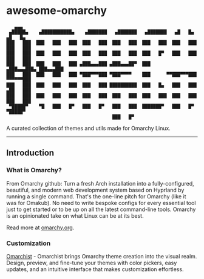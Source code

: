 # awesome-omarchy

```
   ▄▄▄
 ▄█████▄    ▄███████████▄    ▄███████   ▄███████   ▄███████   ▄█   █▄    ▄█   █▄
███   ███  ███   ███   ███  ███   ███  ███   ███  ███   ███  ███   ███  ███   ███
███   ███  ███   ███   ███  ███   ███  ███   ███  ███   █▀   ███   ███  ███   ███
███   ███  ███   ███   ███ ▄███▄▄▄███ ▄███▄▄▄██▀  ███       ▄███▄▄▄███▄ ███▄▄▄███
███   ███  ███   ███   ███ ▀███▀▀▀███ ▀███▀▀▀▀    ███      ▀▀███▀▀▀███  ▀▀▀▀▀▀███
███   ███  ███   ███   ███  ███   ███ ██████████  ███   █▄   ███   ███  ▄██   ███
███   ███  ███   ███   ███  ███   ███  ███   ███  ███   ███  ███   ███  ███   ███
 ▀█████▀    ▀█   ███   █▀   ███   █▀   ███   ███  ███████▀   ███   █▀    ▀█████▀
                                       ███   █▀
```
A curated collection of themes and utils made for Omarchy Linux.

---



## Introduction

### What is Omarchy?
From Omarchy github:
Turn a fresh Arch installation into a fully-configured, beautiful, and modern web development system based on Hyprland by running a single command. That's the one-line pitch for Omarchy (like it was for Omakub). No need to write bespoke configs for every essential tool just to get started or to be up on all the latest command-line tools. Omarchy is an opinionated take on what Linux can be at its best.

Read more at [omarchy.org](https://omarchy.org).



### Customization

[Omarchist](https://github.com/tahayvr/omarchist) - Omarchist brings Omarchy theme creation into the visual realm. Design, preview, and fine-tune your themes with color pickers, easy updates, and an intuitive interface that makes customization effortless.

